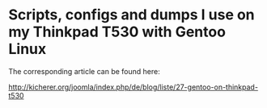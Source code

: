 Scripts, configs and dumps I use on my Thinkpad T530 with Gentoo Linux
======================================================================

The corresponding article can be found here:

http://kicherer.org/joomla/index.php/de/blog/liste/27-gentoo-on-thinkpad-t530

